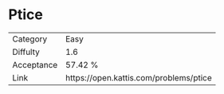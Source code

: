 # Ptice

<table>
    <tr>
        <td>Category</td>
        <td>Easy</td>
    </tr>
    <tr>
        <td>Diffulty</td>
        <td>1.6</td>
    </tr>
    <tr>
        <td>Acceptance</td>
        <td>57.42 %</td>
    </tr>
    <tr>
        <td>Link</td>
        <td>https://open.kattis.com/problems/ptice</td>
    </tr>
</table>